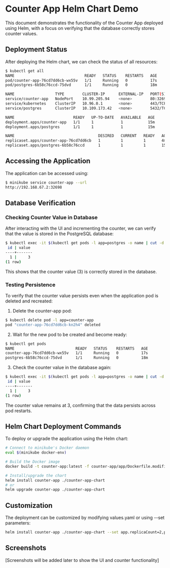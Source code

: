 # Counter App Helm Chart Demo

This document demonstrates the functionality of the Counter App deployed using Helm, with a focus on verifying that the database correctly stores counter values.

## Deployment Status

After deploying the Helm chart, we can check the status of all resources:

```bash
$ kubectl get all
NAME                               READY   STATUS    RESTARTS   AGE
pod/counter-app-76cd7dd6cb-wx55v   1/1     Running   0          17s
pod/postgres-6b58c76ccd-75dvd      1/1     Running   0          18m

NAME                  TYPE        CLUSTER-IP      EXTERNAL-IP   PORT(S)        AGE
service/counter-app   NodePort    10.99.205.94    <none>        80:32698/TCP   15m
service/kubernetes    ClusterIP   10.96.0.1       <none>        443/TCP        25m
service/postgres      ClusterIP   10.109.173.42   <none>        5432/TCP       15m

NAME                          READY   UP-TO-DATE   AVAILABLE   AGE
deployment.apps/counter-app   1/1     1            1           15m
deployment.apps/postgres      1/1     1            1           15m

NAME                                     DESIRED   CURRENT   READY   AGE
replicaset.apps/counter-app-76cd7dd6cb   1         1         1       4m8s
replicaset.apps/postgres-6b58c76ccd      1         1         1       15m
```

## Accessing the Application

The application can be accessed using:

```bash
$ minikube service counter-app --url
http://192.168.67.2:32698
```

## Database Verification

### Checking Counter Value in Database

After interacting with the UI and incrementing the counter, we can verify that the value is stored in the PostgreSQL database:

```bash
$ kubectl exec -it $(kubectl get pods -l app=postgres -o name | cut -d'/' -f2) -- psql -U postgres -d counter_db -c "SELECT * FROM counter;"
 id | value
----+-------
  1 |     3
(1 row)
```

This shows that the counter value (3) is correctly stored in the database.

### Testing Persistence

To verify that the counter value persists even when the application pod is deleted and recreated:

1. Delete the counter-app pod:

```bash
$ kubectl delete pod -l app=counter-app
pod "counter-app-76cd7dd6cb-kn2h4" deleted
```

2. Wait for the new pod to be created and become ready:

```bash
$ kubectl get pods
NAME                           READY   STATUS    RESTARTS   AGE
counter-app-76cd7dd6cb-wx55v   1/1     Running   0          17s
postgres-6b58c76ccd-75dvd      1/1     Running   0          18m
```

3. Check the counter value in the database again:

```bash
$ kubectl exec -it $(kubectl get pods -l app=postgres -o name | cut -d'/' -f2) -- psql -U postgres -d counter_db -c "SELECT * FROM counter;"
 id | value
----+-------
  1 |     3
(1 row)
```

The counter value remains at 3, confirming that the data persists across pod restarts.

## Helm Chart Deployment Commands

To deploy or upgrade the application using the Helm chart:

```bash
# Connect to minikube's Docker daemon
eval $(minikube docker-env)

# Build the Docker image
docker build -t counter-app:latest -f counter-app/app/Dockerfile.modified counter-app/app/

# Install/upgrade the chart
helm install counter-app ./counter-app-chart
# or
helm upgrade counter-app ./counter-app-chart
```

## Customization

The deployment can be customized by modifying values.yaml or using --set parameters:

```bash
helm install counter-app ./counter-app-chart --set app.replicaCount=2,postgres.resources.limits.memory=1Gi
```

## Screenshots

[Screenshots will be added later to show the UI and counter functionality]
